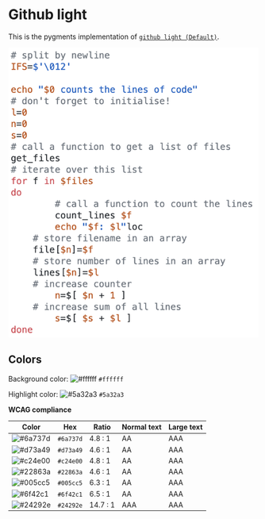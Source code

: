 # Github light

This is the pygments implementation of [`github light (Default)`](https://github.com/primer/github-vscode-theme).

![Screenshot of the light accessibility theme in a bash script](./images/github-light.png)

## Colors

Background color: ![#ffffff](https://via.placeholder.com/20/ffffff/ffffff.png) `#ffffff`

Highlight color: ![#5a32a3](https://via.placeholder.com/20/5a32a3/5a32a3.png) `#5a32a3`

**WCAG compliance**

| Color | Hex | Ratio | Normal text | Large text |
| ----- | --- | ----- | ----------- | ---------- |
| ![#6a737d](https://via.placeholder.com/20/6a737d/6a737d.png) | `#6a737d` | 4.8 : 1 | AA | AAA |
| ![#d73a49](https://via.placeholder.com/20/d73a49/d73a49.png) | `#d73a49` | 4.6 : 1 | AA | AAA |
| ![#c24e00](https://via.placeholder.com/20/c24e00/c24e00.png) | `#c24e00` | 4.8 : 1 | AA | AAA |
| ![#22863a](https://via.placeholder.com/20/22863a/22863a.png) | `#22863a` | 4.6 : 1 | AA | AAA |
| ![#005cc5](https://via.placeholder.com/20/005cc5/005cc5.png) | `#005cc5` | 6.3 : 1 | AA | AAA |
| ![#6f42c1](https://via.placeholder.com/20/6f42c1/6f42c1.png) | `#6f42c1` | 6.5 : 1 | AA | AAA |
| ![#24292e](https://via.placeholder.com/20/24292e/24292e.png) | `#24292e` | 14.7 : 1 | AAA | AAA |
